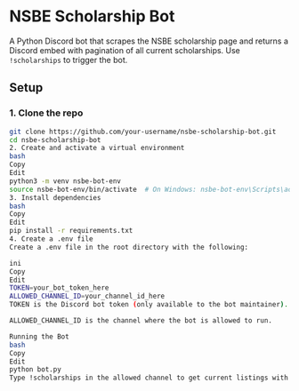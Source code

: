 # NSBE Scholarship Bot

A Python Discord bot that scrapes the NSBE scholarship page and returns a Discord embed with pagination of all current scholarships. Use `!scholarships` to trigger the bot.

## Setup

### 1. Clone the repo

```bash
git clone https://github.com/your-username/nsbe-scholarship-bot.git
cd nsbe-scholarship-bot
2. Create and activate a virtual environment
bash
Copy
Edit
python3 -m venv nsbe-bot-env
source nsbe-bot-env/bin/activate  # On Windows: nsbe-bot-env\Scripts\activate
3. Install dependencies
bash
Copy
Edit
pip install -r requirements.txt
4. Create a .env file
Create a .env file in the root directory with the following:

ini
Copy
Edit
TOKEN=your_bot_token_here
ALLOWED_CHANNEL_ID=your_channel_id_here
TOKEN is the Discord bot token (only available to the bot maintainer).

ALLOWED_CHANNEL_ID is the channel where the bot is allowed to run.

Running the Bot
bash
Copy
Edit
python bot.py
Type !scholarships in the allowed channel to get current listings with pagination.
